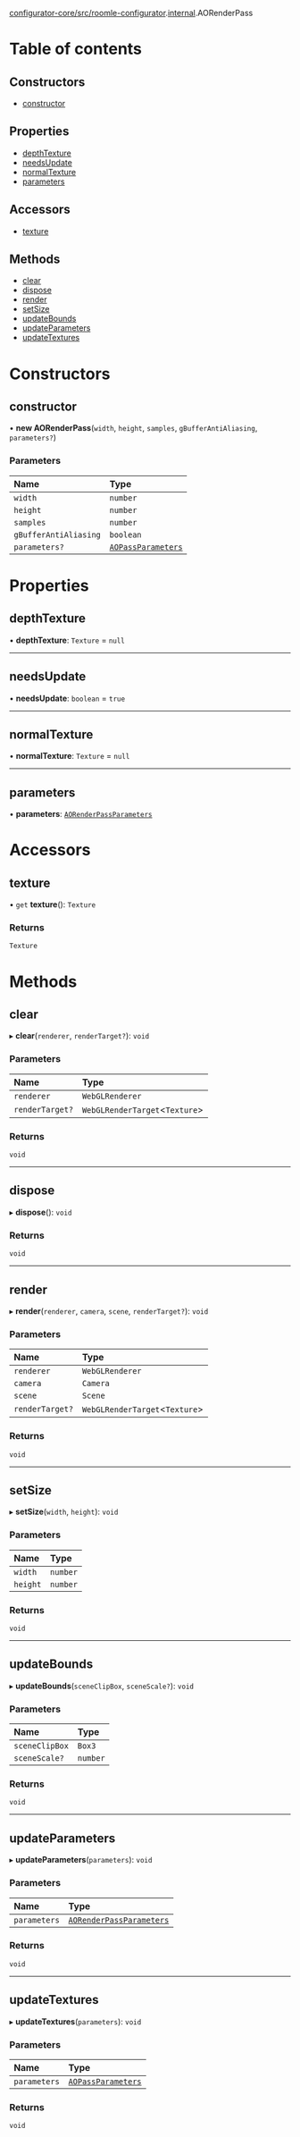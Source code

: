 [configurator-core/src/roomle-configurator](../modules/configurator_core_src_roomle_configurator.md).[internal](../modules/configurator_core_src_roomle_configurator._internal_.md).AORenderPass

# Table of contents

## Constructors

- [constructor](configurator_core_src_roomle_configurator._internal_.AORenderPass.md#constructor)

## Properties

- [depthTexture](configurator_core_src_roomle_configurator._internal_.AORenderPass.md#depthtexture)
- [needsUpdate](configurator_core_src_roomle_configurator._internal_.AORenderPass.md#needsupdate)
- [normalTexture](configurator_core_src_roomle_configurator._internal_.AORenderPass.md#normaltexture)
- [parameters](configurator_core_src_roomle_configurator._internal_.AORenderPass.md#parameters)

## Accessors

- [texture](configurator_core_src_roomle_configurator._internal_.AORenderPass.md#texture)

## Methods

- [clear](configurator_core_src_roomle_configurator._internal_.AORenderPass.md#clear)
- [dispose](configurator_core_src_roomle_configurator._internal_.AORenderPass.md#dispose)
- [render](configurator_core_src_roomle_configurator._internal_.AORenderPass.md#render)
- [setSize](configurator_core_src_roomle_configurator._internal_.AORenderPass.md#setsize)
- [updateBounds](configurator_core_src_roomle_configurator._internal_.AORenderPass.md#updatebounds)
- [updateParameters](configurator_core_src_roomle_configurator._internal_.AORenderPass.md#updateparameters)
- [updateTextures](configurator_core_src_roomle_configurator._internal_.AORenderPass.md#updatetextures)

# Constructors

## constructor

• **new AORenderPass**(`width`, `height`, `samples`, `gBufferAntiAliasing`, `parameters?`)

### Parameters

| Name | Type |
| :------ | :------ |
| `width` | `number` |
| `height` | `number` |
| `samples` | `number` |
| `gBufferAntiAliasing` | `boolean` |
| `parameters?` | [`AOPassParameters`](../interfaces/configurator_core_src_roomle_configurator._internal_.AOPassParameters.md) |

# Properties

## depthTexture

• **depthTexture**: `Texture` = `null`

___

## needsUpdate

• **needsUpdate**: `boolean` = `true`

___

## normalTexture

• **normalTexture**: `Texture` = `null`

___

## parameters

• **parameters**: [`AORenderPassParameters`](../interfaces/configurator_core_src_roomle_configurator._internal_.AORenderPassParameters.md)

# Accessors

## texture

• `get` **texture**(): `Texture`

### Returns

`Texture`

# Methods

## clear

▸ **clear**(`renderer`, `renderTarget?`): `void`

### Parameters

| Name | Type |
| :------ | :------ |
| `renderer` | `WebGLRenderer` |
| `renderTarget?` | `WebGLRenderTarget`<`Texture`\> |

### Returns

`void`

___

## dispose

▸ **dispose**(): `void`

### Returns

`void`

___

## render

▸ **render**(`renderer`, `camera`, `scene`, `renderTarget?`): `void`

### Parameters

| Name | Type |
| :------ | :------ |
| `renderer` | `WebGLRenderer` |
| `camera` | `Camera` |
| `scene` | `Scene` |
| `renderTarget?` | `WebGLRenderTarget`<`Texture`\> |

### Returns

`void`

___

## setSize

▸ **setSize**(`width`, `height`): `void`

### Parameters

| Name | Type |
| :------ | :------ |
| `width` | `number` |
| `height` | `number` |

### Returns

`void`

___

## updateBounds

▸ **updateBounds**(`sceneClipBox`, `sceneScale?`): `void`

### Parameters

| Name | Type |
| :------ | :------ |
| `sceneClipBox` | `Box3` |
| `sceneScale?` | `number` |

### Returns

`void`

___

## updateParameters

▸ **updateParameters**(`parameters`): `void`

### Parameters

| Name | Type |
| :------ | :------ |
| `parameters` | [`AORenderPassParameters`](../interfaces/configurator_core_src_roomle_configurator._internal_.AORenderPassParameters.md) |

### Returns

`void`

___

## updateTextures

▸ **updateTextures**(`parameters`): `void`

### Parameters

| Name | Type |
| :------ | :------ |
| `parameters` | [`AOPassParameters`](../interfaces/configurator_core_src_roomle_configurator._internal_.AOPassParameters.md) |

### Returns

`void`
